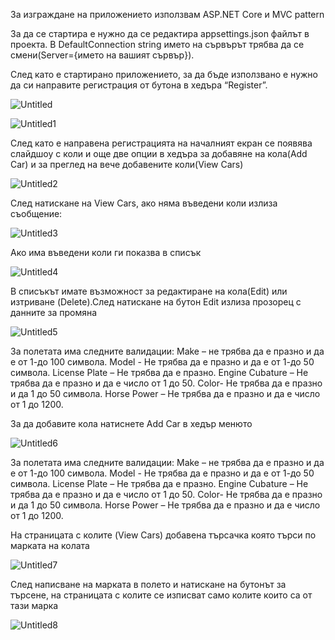 За изграждане на приложението използвам ASP.NET Core и MVC pattern

За да се стартира е нужно да се редактира appsettings.json файлът в проекта.
В DefaultConnection string името на сървърът трябва да се смени(Server={името на вашият сървър}).

След като е стартирано приложението, за да бъде използвано е нужно да си направите регистрация от бутона в хедъра “Register”.

![Untitled](https://user-images.githubusercontent.com/64474212/155674414-d67e8004-6765-4bb5-8732-6bc94360e694.png)

![Untitled1](https://user-images.githubusercontent.com/64474212/155674535-b8ca20c4-57fa-4821-bb7c-3020dbb53acd.png)

След като е направена регистрацията на началният екран се появява слайдшоу с коли и още две опции в хедъра за добавяне на кола(Add Car) и за преглед на вече добавените коли(View Cars)

![Untitled2](https://user-images.githubusercontent.com/64474212/155674655-54ceaa30-c132-4c91-8552-e1519a7981f0.jpg)

След натискане на View Cars, ако няма въведени коли излиза съобщение:

![Untitled3](https://user-images.githubusercontent.com/64474212/155674738-cc75acfd-002b-42bf-acee-b1d212cec1c0.jpg)

Ако има въведени коли ги показва в списък

![Untitled4](https://user-images.githubusercontent.com/64474212/155674796-9364c9bb-b069-4eab-bc81-216566aec118.jpg)

В списъкът имате възможност за редактиране на кола(Edit) или изтриване (Delete).След натискане на бутон Edit излиза прозорец с данните за промяна

![Untitled5](https://user-images.githubusercontent.com/64474212/155674882-f630f594-f25a-4229-a798-c3af497a319a.jpg)

За полетата има следните валидации:
Make – не трябва да е празно и да е от 1-до 100 символа.
Model - Не трябва да е празно и да е от 1-до 50 символа.
License Plate – Не трябва да е празно.
Engine Cubature – Не трябва да е празно и да е число от 1 до 50.
Color- Не трябва да е празно и да 1 до 50 символа.
Horse Power – Не трябва да е празно и да е число от 1 до 1200.

За да добавите кола натиснете Add Car в хедър менюто

![Untitled6](https://user-images.githubusercontent.com/64474212/155674969-193811e3-989f-4891-94bc-8b6ff8a1cb1e.jpg)

За полетата има следните валидации:
Make – не трябва да е празно и да е от 1-до 100 символа.
Model - Не трябва да е празно и да е от 1-до 50 символа.
License Plate – Не трябва да е празно.
Engine Cubature – Не трябва да е празно и да е число от 1 до 50.
Color- Не трябва да е празно и да 1 до 50 символа.
Horse Power – Не трябва да е празно и да е число от 1 до 1200.


На страницата с колите (View Cars) добавена търсачка която търси по марката на колата

![Untitled7](https://user-images.githubusercontent.com/64474212/155675060-11bf24e7-4a9d-448a-b1ae-ba7bd0b3e560.jpg)

След написване на марката в полето и натискане на бутонът за търсене, на страницата с колите се изписват само колите които са от тази марка

![Untitled8](https://user-images.githubusercontent.com/64474212/155675129-c2a540d1-f07e-43a8-be14-01ae38536e36.jpg)
